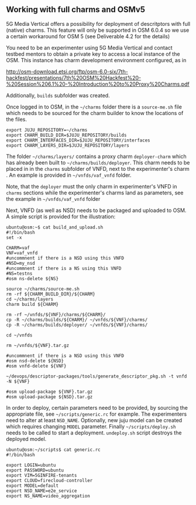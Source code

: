 ## Working with full charms and OSMv5

5G Media Vertical offers a possibility for deployment of descritptors with full (native) charms. 
This feature will only be supported in OSM 6.0.4 so we use a certain workaround for OSM 5 (see Deliverable 4.2 for the details)

You need to be an experimenter using 5G Media Vertical and contact testbed mentors to obtain a private key to access a local instance of the OSM. This instance has charm development environment configured, as in

http://osm-download.etsi.org/ftp/osm-6.0-six/7th-hackfest/presentations/7th%20OSM%20Hackfest%20-%20Session%206.1%20-%20Introduction%20to%20Proxy%20Charms.pdf

Additionally, `builds` subfolder was created. 

Once logged in to OSM, in the `~/charms` folder there is a `source-me.sh` file which needs to be sourced for the charm builder
to know the locations of the files.

```
export JUJU_REPOSITORY=~/charms
export CHARM_BUILD_DIR=$JUJU_REPOSITORY/builds
export CHARM_INTERFACES_DIR=$JUJU_REPOSITORY/interfaces
export CHARM_LAYERS_DIR=$JUJU_REPOSITORY/layers
```

The folder `~/charms/layers/` contains a proxy charm `deployer-charm` 
which has already been built to `~/charms/builds/deployer`. This charm needs to be placed in 
in the `charms` subfolder of VNFD, next to the experimenter's charm . An example is provided in `~/vnfds/vaf_vnfd` folder.

Note, that the `deployer` must the only charm in experimenter's VNFD in `charms` sections
while the experimenter's charms land as parameters, see the example in `~/vnfds/vaf_vnfd` folder

Next, VNFD (as well as NSD) needs to be packaged and uploaded to OSM. A simple script is provided for the illustration:


```
ubuntu@osm:~$ cat build_and_upload.sh
#!/bin/bash
set -x

CHARM=vaf
VNF=vaf_vnfd
#uncommnent if there is a NSD using this VNFD
#NSD=my_nsd
#uncommnent if there is a NS using this VNFD
#NS=testns
#osm ns-delete ${NS}

source ~/charms/source-me.sh
rm -rf ${CHARM_BUILD_DIR}/${CHARM}
cd ~/charms/layers
charm build ${CHARM}

rm -rf ~/vnfds/${VNF}/charms/${CHARM}/
cp -R ~/charms/builds/${CHARM}/ ~/vnfds/${VNF}/charms/
cp -R ~/charms/builds/deployer/ ~/vnfds/${VNF}/charms/

cd ~/vnfds

rm ~/vnfds/${VNF}.tar.gz

#uncommnent if there is a NSD using this VNFD
#osm nsd-delete ${NSD}
#osm vnfd-delete ${VNF}

~/devops/descriptor-packages/tools/generate_descriptor_pkg.sh -t vnfd -N ${VNF}

#osm upload-package ${VNF}.tar.gz
#osm upload-package ${NSD}.tar.gz

```

In order to deploy, certain parameters need to be provided, by sourcing the appropriate file, see `~/scripts/generic.rc` for example.
The experimenters need to alter at least `NSD_NAME`. Optionally, new juju model can be created which requires changing `MODEL` parameter. 
Finally `~/scripts/deploy.sh` needs to be called to start a deployment. `undeploy.sh` script destroys the deployed model.

```
ubuntu@osm:~/scripts$ cat generic.rc
#!/bin/bash

export LOGIN=ubuntu
export PASSWORD=ubuntu
export VIM=5GINFIRE-tenants
export CLOUD=firecloud-controller
export MODEL=default
export NSD_NAME=e2e_service
export NS_NAME=video_aggregation
```
